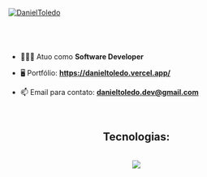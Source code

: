 [![DanielToledo](https://github.com/DanielAlmeidaToledo/DanielAlmeidaToledo/assets/96501443/05be5db7-5cd6-45b2-b296-c35c6b8141c1)](https://portfolio-danieltoledo.vercel.app/)

<h1 align="center"></h1></br>

- 👨🏻‍💻 Atuo como **Software Developer**

- 🖥️ Portfólio: **https://danieltoledo.vercel.app/**
  
- 📫 Email para contato: **danieltoledo.dev@gmail.com**

</br>

## <center> Tecnologias:
</br>
<div align="center">
    <img src="https://skillicons.dev/icons?i=react,python,next,angular,ts,js,nodejs,nest,aws,jest,scss,bootstrap,tailwind,figma,vite" />
</div></br>
